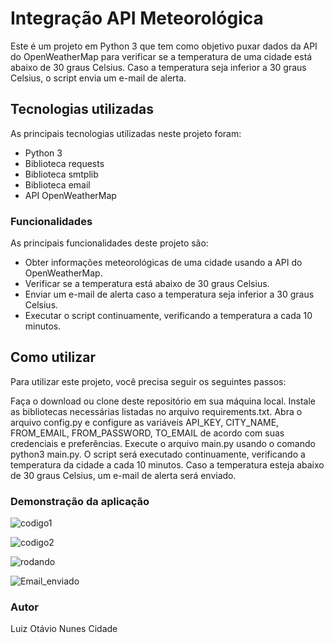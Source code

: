 # Integração API Meteorológica
Este é um projeto em Python 3 que tem como objetivo puxar dados da API do OpenWeatherMap para verificar se a temperatura de uma cidade está abaixo de 30 graus Celsius. Caso a temperatura seja inferior a 30 graus Celsius, o script envia um e-mail de alerta.

## Tecnologias utilizadas
As principais tecnologias utilizadas neste projeto foram:

- Python 3
- Biblioteca requests
- Biblioteca smtplib
- Biblioteca email
- API OpenWeatherMap

### Funcionalidades
As principais funcionalidades deste projeto são:

- Obter informações meteorológicas de uma cidade usando a API do OpenWeatherMap.
- Verificar se a temperatura está abaixo de 30 graus Celsius.
- Enviar um e-mail de alerta caso a temperatura seja inferior a 30 graus Celsius.
- Executar o script continuamente, verificando a temperatura a cada 10 minutos.

## Como utilizar
Para utilizar este projeto, você precisa seguir os seguintes passos:

Faça o download ou clone deste repositório em sua máquina local.
Instale as bibliotecas necessárias listadas no arquivo requirements.txt.
Abra o arquivo config.py e configure as variáveis API_KEY, CITY_NAME, FROM_EMAIL, FROM_PASSWORD, TO_EMAIL de acordo com suas credenciais e preferências.
Execute o arquivo main.py usando o comando python3 main.py.
O script será executado continuamente, verificando a temperatura da cidade a cada 10 minutos. Caso a temperatura esteja abaixo de 30 graus Celsius, um e-mail de alerta será enviado.



### Demonstração da aplicação

![codigo1](https://user-images.githubusercontent.com/127349318/230668243-c7449116-eebe-4b96-86b4-fecb1621915f.JPG)


![codigo2](https://user-images.githubusercontent.com/127349318/230668236-57c99546-2cd8-4a49-b5d9-97fc22aebecf.JPG)


![rodando](https://user-images.githubusercontent.com/127349318/230668208-654b976f-f8e2-4116-a39b-77ce18cfbdc1.JPG)

![Email_enviado](https://user-images.githubusercontent.com/127349318/230668192-f44da87d-6830-4e9d-8e21-f388048f2f1d.JPG)



### Autor

Luiz Otávio Nunes Cidade
